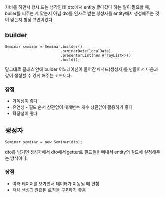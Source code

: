 <p>자바를 하면서 항시 드는 생각인데, dto에서 entity 왔다갔다 하는 일이 필요할 때, builer를 써주는 게 맞는지 아님 dto를 인자로 받는 생성자를 entity에서 생성해주는 것이 맞는지 항상 고민이었다.</p>
<h2 id="builder">builder</h2>
<pre><code class="language-java">Seminar seminar = Seminar.builder()
                         .seminarDate(localDate)
                         .presentorList(new ArrayList&lt;&gt;())
                         .build();
</code></pre>
<p>말그대로 클래스 안에 buider 어노테이션이 들어간 메서드(생성자)를 만들어서 다음과 같이 생성할 수 있게 해주는 코드이다.</p>
<h3 id="장점">장점</h3>
<ul>
<li>가독성이 좋다</li>
<li>유연성 - 필드 순서 상관없이 매개변수 개수 상관없이 활용하기 좋다</li>
<li>확장성이 좋다</li>
</ul>
<h2 id="생성자">생성자</h2>
<pre><code class="language-java">Seminar seminar = new Seminar(dto);</code></pre>
<p>dto를 넘기면 생성자에서 dto에서 getter로 필드들을 빼내서 entity의 필드에 설정해주는 방식이다.</p>
<h3 id="장점-1">장점</h3>
<ul>
<li>여러 레이어를 오가면서 데이터가 이동될 때 편함</li>
<li>객체 생성과 관련된 로직을 구분하기 좋음</li>
</ul>